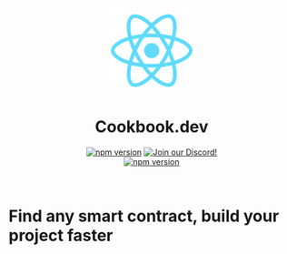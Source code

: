 <p align="center">
<br />
<a href="https://www.cookbook.dev">
  <img src="/public/logo192.png" width="150" alt=""  />
</a>
<br />
</p>
<h1 align="center">Cookbook.dev</h1>
<p align="center">
<a href="https://www.npmjs.com/package/cookbookdev"><img src="https://img.shields.io/npm/v/cookbookdev?color=red&logo=npm" alt="npm version"/></a>
<a href="https://discord.gg/WzsfPcfHrk"><img alt="Join our Discord!" src="https://img.shields.io/discord/999863895634231316?color=7289da&label=discord&logo=discord&style=flat"/></a>
<br />
<a href="https://twitter.com/cookbook_dev"><img src="https://img.shields.io/twitter/follow/cookbook_dev" alt="npm version"/></a>

</p>
<br />

# Find any smart contract, build your project faster
